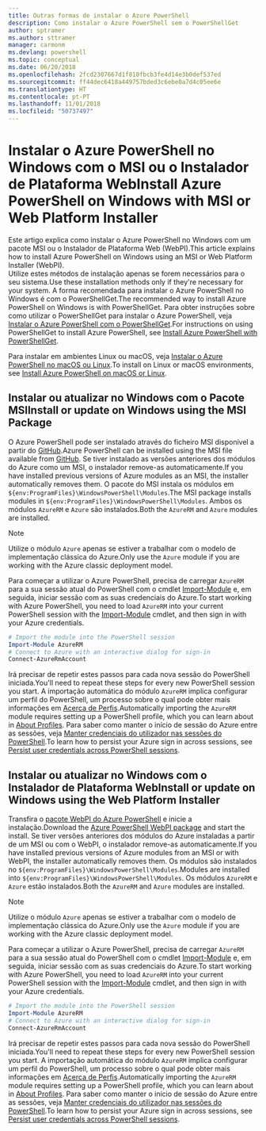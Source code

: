 ```yaml
---
title: Outras formas de instalar o Azure PowerShell
description: Como instalar o Azure PowerShell sem o PowerShellGet
author: sptramer
ms.author: sttramer
manager: carmonm
ms.devlang: powershell
ms.topic: conceptual
ms.date: 06/20/2018
ms.openlocfilehash: 2fcd2307667d1f810fbcb3fe4d14e3b0def537ed
ms.sourcegitcommit: ff44dec6418a449757bded3c6ebe0a7d4c05ee6e
ms.translationtype: HT
ms.contentlocale: pt-PT
ms.lasthandoff: 11/01/2018
ms.locfileid: "50737497"
---
```

# <a name="install-azure-powershell-on-windows-with-msi-or-web-platform-installer"></a><span data-ttu-id="dd1dc-103">Instalar o Azure PowerShell no Windows com o MSI ou o Instalador de Plataforma Web</span><span class="sxs-lookup"><span data-stu-id="dd1dc-103">Install Azure PowerShell on Windows with MSI or Web Platform Installer</span></span>

<span data-ttu-id="dd1dc-104">Este artigo explica como instalar o Azure PowerShell no Windows com um pacote MSI ou o Instalador de Plataforma Web (WebPI).</span><span class="sxs-lookup"><span data-stu-id="dd1dc-104">This article explains how to install Azure PowerShell on Windows using an MSI or Web Platform Installer (WebPI).</span></span>  
<span data-ttu-id="dd1dc-105">Utilize estes métodos de instalação apenas se forem necessários para o seu sistema.</span><span class="sxs-lookup"><span data-stu-id="dd1dc-105">Use these installation methods only if they're necessary for your system.</span></span> <span data-ttu-id="dd1dc-106">A forma recomendada para instalar o Azure PowerShell no Windows é com o PowerShellGet.</span><span class="sxs-lookup"><span data-stu-id="dd1dc-106">The recommended way to install Azure PowerShell on Windows is with PowerShellGet.</span></span> <span data-ttu-id="dd1dc-107">Para obter instruções sobre como utilizar o PowerShellGet para instalar o Azure PowerShell, veja [Instalar o Azure PowerShell com o PowerShellGet](install-azurerm-ps.md).</span><span class="sxs-lookup"><span data-stu-id="dd1dc-107">For instructions on using PowerShellGet to install Azure PowerShell, see [Install Azure PowerShell with PowerShellGet](install-azurerm-ps.md).</span></span>

<span data-ttu-id="dd1dc-108">Para instalar em ambientes Linux ou macOS, veja [Instalar o Azure PowerShell no macOS ou Linux](install-azurermps-maclinux.md).</span><span class="sxs-lookup"><span data-stu-id="dd1dc-108">To install on Linux or macOS environments, see [Install Azure PowerShell on macOS or Linux](install-azurermps-maclinux.md).</span></span>

## <a name="install-or-update-on-windows-using-the-msi-package"></a><span data-ttu-id="dd1dc-109">Instalar ou atualizar no Windows com o Pacote MSI</span><span class="sxs-lookup"><span data-stu-id="dd1dc-109">Install or update on Windows using the MSI Package</span></span>

<span data-ttu-id="dd1dc-110">O Azure PowerShell pode ser instalado através do ficheiro MSI disponível a partir do [GitHub](https://github.com/Azure/azure-powershell/releases/tag/v5.7.0-April2018).</span><span class="sxs-lookup"><span data-stu-id="dd1dc-110">Azure PowerShell can be installed using the MSI file available from [GitHub](https://github.com/Azure/azure-powershell/releases/tag/v5.7.0-April2018).</span></span> <span data-ttu-id="dd1dc-111">Se tiver instalado as versões anteriores dos módulos do Azure como um MSI, o instalador remove-as automaticamente.</span><span class="sxs-lookup"><span data-stu-id="dd1dc-111">If you have installed previous versions of Azure modules as an MSI, the installer automatically removes them.</span></span> <span data-ttu-id="dd1dc-112">O pacote do MSI instala os módulos em `${env:ProgramFiles}\WindowsPowerShell\Modules`.</span><span class="sxs-lookup"><span data-stu-id="dd1dc-112">The MSI package installs modules in `${env:ProgramFiles}\WindowsPowerShell\Modules`.</span></span> <span data-ttu-id="dd1dc-113">Ambos os módulos `AzureRM` e `Azure` são instalados.</span><span class="sxs-lookup"><span data-stu-id="dd1dc-113">Both the `AzureRM` and `Azure` modules are installed.</span></span>

> [!NOTE]
> <span data-ttu-id="dd1dc-114">Utilize o módulo `Azure` apenas se estiver a trabalhar com o modelo de implementação clássica do Azure.</span><span class="sxs-lookup"><span data-stu-id="dd1dc-114">Only use the `Azure` module if you are working with the Azure classic deployment model.</span></span>

<span data-ttu-id="dd1dc-115">Para começar a utilizar o Azure PowerShell, precisa de carregar `AzureRM` para a sua sessão atual do PowerShell com o cmdlet [Import-Module](/powershell/module/Microsoft.PowerShell.Core/Import-Module) e, em seguida, iniciar sessão com as suas credenciais do Azure.</span><span class="sxs-lookup"><span data-stu-id="dd1dc-115">To start working with Azure PowerShell, you need to load `AzureRM` into your current PowerShell session with the [Import-Module](/powershell/module/Microsoft.PowerShell.Core/Import-Module) cmdlet, and then sign in with your Azure credentials.</span></span>

```powershell
# Import the module into the PowerShell session
Import-Module AzureRM
# Connect to Azure with an interactive dialog for sign-in
Connect-AzureRmAccount
```

<span data-ttu-id="dd1dc-116">Irá precisar de repetir estes passos para cada nova sessão do PowerShell iniciada.</span><span class="sxs-lookup"><span data-stu-id="dd1dc-116">You'll need to repeat these steps for every new PowerShell session you start.</span></span> <span data-ttu-id="dd1dc-117">A importação automática do módulo `AzureRM` implica configurar um perfil do PowerShell, um processo sobre o qual pode obter mais informações em [Acerca de Perfis](/powershell/module/microsoft.powershell.core/about/about_profiles).</span><span class="sxs-lookup"><span data-stu-id="dd1dc-117">Automatically importing the `AzureRM` module requires setting up a PowerShell profile, which you can learn about in [About Profiles](/powershell/module/microsoft.powershell.core/about/about_profiles).</span></span>
<span data-ttu-id="dd1dc-118">Para saber como manter o início de sessão do Azure entre as sessões, veja [Manter credenciais do utilizador nas sessões do PowerShell](context-persistence.md).</span><span class="sxs-lookup"><span data-stu-id="dd1dc-118">To learn how to persist your Azure sign in across sessions, see [Persist user credentials across PowerShell sessions](context-persistence.md).</span></span>

## <a name="install-or-update-on-windows-using-the-web-platform-installer"></a><span data-ttu-id="dd1dc-119">Instalar ou atualizar no Windows com o Instalador de Plataforma Web</span><span class="sxs-lookup"><span data-stu-id="dd1dc-119">Install or update on Windows using the Web Platform Installer</span></span>

<span data-ttu-id="dd1dc-120">Transfira o [pacote WebPI do Azure PowerShell](http://aka.ms/webpi-azps) e inicie a instalação.</span><span class="sxs-lookup"><span data-stu-id="dd1dc-120">Download the [Azure PowerShell WebPI package](http://aka.ms/webpi-azps) and start the install.</span></span> <span data-ttu-id="dd1dc-121">Se tiver versões anteriores dos módulos do Azure instaladas a partir de um MSI ou com o WebPI, o instalador remove-as automaticamente.</span><span class="sxs-lookup"><span data-stu-id="dd1dc-121">If you have installed previous versions of Azure modules from an MSI or with WebPI, the installer automatically removes them.</span></span> <span data-ttu-id="dd1dc-122">Os módulos são instalados no `${env:ProgramFiles}\WindowsPowerShell\Modules`.</span><span class="sxs-lookup"><span data-stu-id="dd1dc-122">Modules are installed into `${env:ProgramFiles}\WindowsPowerShell\Modules`.</span></span> <span data-ttu-id="dd1dc-123">Os módulos `AzureRM` e `Azure` estão instalados.</span><span class="sxs-lookup"><span data-stu-id="dd1dc-123">Both the `AzureRM` and `Azure` modules are installed.</span></span>

> [!NOTE]
> <span data-ttu-id="dd1dc-124">Utilize o módulo `Azure` apenas se estiver a trabalhar com o modelo de implementação clássica do Azure.</span><span class="sxs-lookup"><span data-stu-id="dd1dc-124">Only use the `Azure` module if you are working with the Azure classic deployment model.</span></span>

<span data-ttu-id="dd1dc-125">Para começar a utilizar o Azure PowerShell, precisa de carregar `AzureRM` para a sua sessão atual do PowerShell com o cmdlet [Import-Module](/powershell/module/Microsoft.PowerShell.Core/Import-Module) e, em seguida, iniciar sessão com as suas credenciais do Azure.</span><span class="sxs-lookup"><span data-stu-id="dd1dc-125">To start working with Azure PowerShell, you need to load `AzureRM` into your current PowerShell session with the [Import-Module](/powershell/module/Microsoft.PowerShell.Core/Import-Module) cmdlet, and then sign in with your Azure credentials.</span></span>

```powershell
# Import the module into the PowerShell session
Import-Module AzureRM
# Connect to Azure with an interactive dialog for sign-in
Connect-AzureRmAccount
```

<span data-ttu-id="dd1dc-126">Irá precisar de repetir estes passos para cada nova sessão do PowerShell iniciada.</span><span class="sxs-lookup"><span data-stu-id="dd1dc-126">You'll need to repeat these steps for every new PowerShell session you start.</span></span> <span data-ttu-id="dd1dc-127">A importação automática do módulo `AzureRM` implica configurar um perfil do PowerShell, um processo sobre o qual pode obter mais informações em [Acerca de Perfis](/powershell/module/microsoft.powershell.core/about/about_profiles).</span><span class="sxs-lookup"><span data-stu-id="dd1dc-127">Automatically importing the `AzureRM` module requires setting up a PowerShell profile, which you can learn about in [About Profiles](/powershell/module/microsoft.powershell.core/about/about_profiles).</span></span>
<span data-ttu-id="dd1dc-128">Para saber como manter o início de sessão do Azure entre as sessões, veja [Manter credenciais do utilizador nas sessões do PowerShell](context-persistence.md).</span><span class="sxs-lookup"><span data-stu-id="dd1dc-128">To learn how to persist your Azure sign in across sessions, see [Persist user credentials across PowerShell sessions](context-persistence.md).</span></span>
